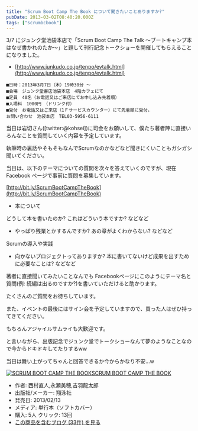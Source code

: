 ```yaml
---
title: "Scrum Boot Camp The Book について聞きたいことありますか?"
pubDate: 2013-03-02T08:40:20.000Z
tags: ["scrumbcbook"]
---
```


3/7 にジュンク堂池袋本店で「Scrum Boot Camp The Talk 〜ブートキャンプ本はなぜ書かれのたか〜」と題して刊行記念トークショーを開催してもらえることになりました。

- [http://www.junkudo.co.jp/tenpo/evtalk.html](http://www.junkudo.co.jp/tenpo/evtalk.html)

```
■日時：2013年3月7日（木）19時30分 〜 
■会場　ジュンク堂書店池袋本店　4階カフェにて
■定員　40名（お電話又はご来店にてお申し込み先着順）
■入場料　1000円　（ドリンク付）
■受付　お電話又はご来店（1Ｆサービスカウンター）にて先着順に受付。
お問い合わせ　池袋本店　TEL03-5956-6111
```
当日は岩切さん([twitter:@kohsei])に司会をお願いして、僕たち著者陣に直接いろんなことを質問していく内容を予定しています。

執筆時の裏話やそもそもなんでScrumなのかなどなど聞きにくいこともガシガシ聞いてください。

当日は、以下のテーマについての質問を次々を答えていくのですが、現在 Facebook ページで事前に質問を募集しています。

[http://bit.ly/ScrumBootCampTheBook](http://bit.ly/ScrumBootCampTheBook)

- 本について

どうして本を書いたのか? これはどういう本ですか? などなど
- やっぱり残業とかするんですか? あの章がよくわからない? などなど

Scrumの導入や実践
- 向かないプロジェクトってありますか? 本に書いてないけど成果を出すために必要なことは? などなど

著者に直接聞いてみたいことなんでも
Facebookページにこのようにテーマ名と質問(例: 続編は出るのですか?)を書いていただけると助かります。

たくさんのご質問をお待ちしています。

また、イベントの最後にはサイン会を予定していますので、買った人はぜひ持ってきてください。

もちろんアジャイルサムライも大歓迎です。

と言いながら、出版記念でジュンク堂でトークショーなんて夢のようなことなので今からドキドキしてたりするww

当日は舞い上がってちゃんと回答できるか今からかなり不安...w

[![SCRUM BOOT CAMP THE BOOK](https://images-fe.ssl-images-amazon.com/images/I/51q3GMM3rjL._SL160_.jpg)](http://www.amazon.co.jp/exec/obidos/ASIN/4798129712/nawoto07-22/)[SCRUM BOOT CAMP THE BOOK](http://www.amazon.co.jp/exec/obidos/ASIN/4798129712/nawoto07-22/)

- 作者: 西村直人,永瀬美穂,吉羽龍太郎
- 出版社/メーカー: 翔泳社
- 発売日: 2013/02/13
- メディア: 単行本（ソフトカバー）
- 購入: 5人 クリック: 13回
- [この商品を含むブログ (33件) を見る](http://d.hatena.ne.jp/asin/4798129712/nawoto07-22)